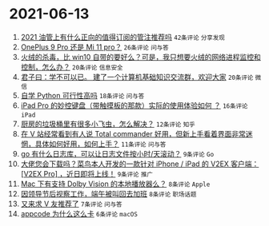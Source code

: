 # 2021-06-13

1. [2021 油管上有什么正向的值得订阅的管注推荐吗](https://www.v2ex.com/t/783183) `42条评论` `分享发现`
1. [OnePlus 9 Pro 还是 Mi 11 pro？](https://www.v2ex.com/t/783185) `26条评论` `问与答`
1. [火绒的杀毒，比 win10 自带的要好么？可是，我只想要火绒的网络进程监控和控制，怎么办？](https://www.v2ex.com/t/783173) `20条评论` `信息安全`
1. [君子曰：学不可以已。 建了一个计算机基础知识交流群，欢迎大家](https://www.v2ex.com/t/783152) `20条评论` `微信`
1. [自学 Python 可行性高吗](https://www.v2ex.com/t/783175) `18条评论` `问与答`
1. [iPad Pro 的妙控键盘（带触摸板的那款）实际的使用体验如何 ？](https://www.v2ex.com/t/783170) `16条评论` `iPad`
1. [厨房的垃圾桶里有很多小飞虫，怎么解决？](https://www.v2ex.com/t/783161) `12条评论` `知乎`
1. [在 V 站经常看到有人说 Total commander 好用，但新上手看着界面非常迷惘，具体如何好用，如何上手？](https://www.v2ex.com/t/783181) `11条评论` `问与答`
1. [go 有什么日志库，可以让日志文件按小时/天滚动？](https://www.v2ex.com/t/783180) `9条评论` `Go`
1. [大佬您会下载吗？菜鸟本人开发的一款针对 iPhone / iPad 的 V2EX 客户端： [V2EX Pro] ，近日即将上线！](https://www.v2ex.com/t/783154) `9条评论` `推广`
1. [Mac 下有支持 Dolby Vision 的本地播放器么？](https://www.v2ex.com/t/783200) `8条评论` `Apple`
1. [因领导节后视察工作，端午被叫回去加班](https://www.v2ex.com/t/783172) `8条评论` `职场话题`
1. [又来求 V 友推荐了](https://www.v2ex.com/t/783167) `7条评论` `问与答`
1. [appcode 为什么这么卡](https://www.v2ex.com/t/783162) `6条评论` `macOS`
